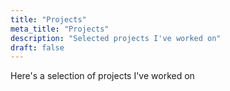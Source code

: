 ```yaml
---
title: "Projects"
meta_title: "Projects"
description: "Selected projects I've worked on"
draft: false
---
```


Here's a selection of projects I've worked on